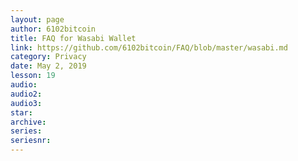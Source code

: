 ```yaml
---
layout: page
author: 6102bitcoin
title: FAQ for Wasabi Wallet
link: https://github.com/6102bitcoin/FAQ/blob/master/wasabi.md
category: Privacy
date: May 2, 2019
lesson: 19
audio: 
audio2: 
audio3: 
star: 
archive: 
series: 
seriesnr: 
---
```

